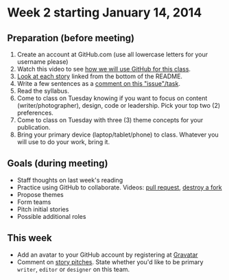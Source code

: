 # Week 2 starting January 14, 2014

## Preparation (before meeting)

1. Create an account at GitHub.com (use all lowercase letters for your username please)
2. Watch this video to see [how we will use GitHub for this class](https://vimeo.com/83698339).
3. [Look at each story](https://github.com/gotoplanb/jou4445c) linked from the bottom of the README.
4. Write a few sentences as a [comment on this "issue"/task](https://github.com/gotoplanb/jou4445c/issues/3).
5. Read the syllabus.
6. Come to class on Tuesday knowing if you want to focus on content (writer/photographer), design, code or leadership. Pick your top two (2) preferences.
7. Come to class on Tuesday with three (3) theme concepts for your publication.
8. Bring your primary device (laptop/tablet/phone) to class. Whatever you will use to do your work, bring it.

## Goals (during meeting)

- Staff thoughts on last week's reading
- Practice using GitHub to collaborate. Videos: [pull request](https://vimeo.com/84169272), [destroy a fork](https://vimeo.com/84169291)
- Propose themes
- Form teams
- Pitch initial stories
- Possible additional roles

## This week

- Add an avatar to your GitHub account by registering at [Gravatar](http://en.gravatar.com/)
- Comment on [story pitches](https://github.com/gotoplanb/jou4445c/issues?milestone=1&state=open). State whether you'd like to be primary `writer`, `editor` or `designer` on this team.
